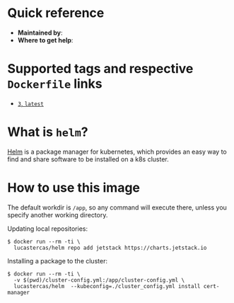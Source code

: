 # Quick reference

- **Maintained by**: []()
- **Where to get help**: []()

# Supported tags and respective `Dockerfile` links

- [`3`, `latest`]()

# What is `helm`?

[Helm](https://helm.sh/) is a package manager for kubernetes,
which provides an easy way to find and share software
to be installed on a k8s cluster.

# How to use this image

The default workdir is `/app`, so any command will execute there, unless
you specify another working directory.

Updating local repositories:

```console
$ docker run --rm -ti \
  lucastercas/helm repo add jetstack https://charts.jetstack.io
```

Installing a package to the cluster:

```console
$ docker run --rm -ti \
  -v $(pwd)/cluster-config.yml:/app/cluster-config.yml \
  lucastercas/helm  --kubeconfig=./cluster_config.yml install cert-manager
```
